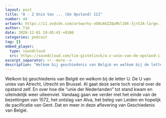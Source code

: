 ```yaml
---
layout: post
title: "A - Z Unie Van ... (De Opstand) III"
number: 44
artwork: https://i1.sndcdn.com/artworks-vO0cAkZIQuMslJOk-3jrUJA-large.jpg
author: Tim
date: 2020-12-01 19:45:43 +0100
categories: podcast
tag: []
embed_player:
  type: soundcloud
  src: https://soundcloud.com/tim-gistelinck/a-z-unie-van-de-opstand-iii
excerpt_separator: <!--more-->
description: "Welkom bij geschiedenis van België en welkom bij de letter U."
---
```

Welkom bij geschiedenis van België en welkom bij de letter U. De U van unies van Atrecht, Utrecht en Brussel. Al gaat deze serie toch vooral over de opstand zelf. En over hoe die “unie der Nederlanden” tot stand kwam en uiteindelijk weer uiteenviel. Vandaag gaan we verder met het einde van de bezettingen van 1572, het ontslag van Alva, het beleg van Leiden en hopelijk de pacificatie van Gent. Dat en meer in deze aflevering van Geschiedenis van België.